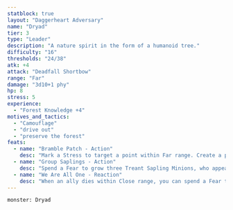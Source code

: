 ```yaml
---
statblock: true
layout: "Daggerheart Adversary"
name: "Dryad"
tier: 3
type: "Leader"
description: "A nature spirit in the form of a humanoid tree."
difficulty: "16"
thresholds: "24/38"
atk: +4
attack: "Deadfall Shortbow"
range: "Far"
damage: "3d10+1 phy"
hp: 8
stress: 5
experience:
  - "Forest Knowledge +4"
motives_and_tactics:
  - "Camouflage"
  - "drive out"
  - "preserve the forest"
feats:
  - name: "Bramble Patch - Action"
    desc: "Mark a Stress to target a point within Far range. Create a patch of thorns that covers an area within Close range of that point. All targets within that area take 2d6+2 physical damage when they act. A target must succeed on a Finesse Roll or take more than 20 damage to the Dryad with an attack to leave the area."
  - name: "Group Saplings - Action"
    desc: "Spend a Fear to grow three Treant Sapling Minions, who appear at Close range and immediately take the spotlight."
  - name: "We Are All One - Reaction"
    desc: "When an ally dies within Close range, you can spend a Fear to clear 2 HP and 2 Stress as the fallen ally’s life force is returned to the forest."
---
```


```statblock
monster: Dryad
```